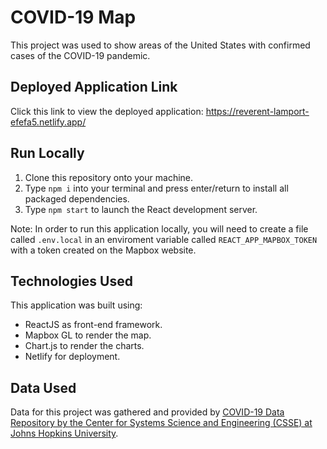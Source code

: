 # COVID-19 Map

This project was used to show areas of the United States with confirmed cases of the COVID-19 pandemic. 

## Deployed Application Link

Click this link to view the deployed application: https://reverent-lamport-efefa5.netlify.app/

## Run Locally

1. Clone this repository onto your machine.
2. Type `npm i` into your terminal and press enter/return to install all packaged dependencies.
3. Type `npm start` to launch the React development server.

Note: In order to run this application locally, you will need to create a file called `.env.local` in an enviroment variable called `REACT_APP_MAPBOX_TOKEN` with a token created on the Mapbox website.

## Technologies Used

This application was built using: 
- ReactJS as front-end framework.
- Mapbox GL to render the map.
- Chart.js to render the charts.
- Netlify for deployment.

## Data Used

Data for this project was gathered and provided by [COVID-19 Data Repository by the Center for Systems Science and Engineering (CSSE) at Johns Hopkins University](https://github.com/CSSEGISandData/COVID-19).
